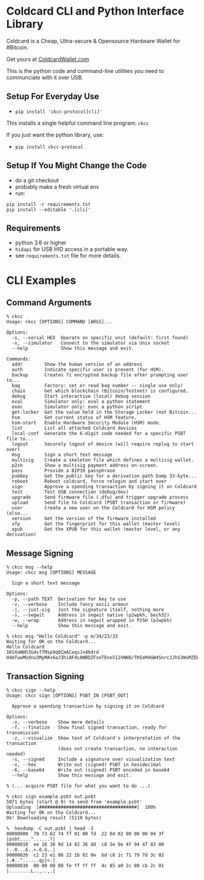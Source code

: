 # Coldcard CLI and Python Interface Library

Coldcard is a Cheap, Ultra-secure & Opensource Hardware Wallet for #Bitcoin.

Get yours at [ColdcardWallet.com](http://coldcardwallet.com)

This is the python code and command-line utilities you need to communciate with it over USB.

## Setup For Everyday Use

- `pip install 'ckcc-protocol[cli]'`

This installs a single helpful command line program: `ckcc`

If you just want the python library, use:

- `pip install ckcc-protocol`


## Setup If You Might Change the Code

- do a git checkout
- probably make a fresh virtual env
- run:

```
pip install -r requirements.txt
pip install --editable '.[cli]'
```

## Requirements

- python 3.6 or higher
- `hidapi` for USB HID access in a portable way.
- see `requirements.txt` file for more details.


# CLI Examples

## Command Arguments

```
% ckcc
Usage: ckcc [OPTIONS] COMMAND [ARGS]...

Options:
  -s, --serial HEX  Operate on specific unit (default: first found)
  -x, --simulator   Connect to the simulator via Unix socket
  --help            Show this message and exit.

Commands:
  addr        Show the human version of an address
  auth        Indicate specific user is present (for HSM).
  backup      Creates 7z encrypted backup file after prompting user to...
  bag         Factory: set or read bag number -- single use only!
  chain       Get which blockchain (Bitcoin/Testnet) is configured.
  debug       Start interactive (local) debug session
  eval        Simulator only: eval a python statement
  exec        Simulator only: exec a python script
  get-locker  Get the value held in the Storage Locker (not Bitcoin...
  hsm         Get current status of HSM feature.
  hsm-start   Enable Hardware Security Module (HSM) mode.
  list        List all attached Coldcard devices
  local-conf  Generate the 6-digit code needed for a specific PSBT file to...
  logout      Securely logout of device (will require replug to start over)
  msg         Sign a short text message
  multisig    Create a skeleton file which defines a multisig wallet.
  p2sh        Show a multisig payment address on-screen.
  pass        Provide a BIP39 passphrase
  pubkey      Get the public key for a derivation path Dump 33-byte...
  reboot      Reboot coldcard, force relogin and start over
  sign        Approve a spending transaction by signing it on Coldcard
  test        Test USB connection (debug/dev)
  upgrade     Send firmware file (.dfu) and trigger upgrade process
  upload      Send file to Coldcard (PSBT transaction or firmware)
  user        Create a new user on the Coldcard for HSM policy (also...
  version     Get the version of the firmware installed
  xfp         Get the fingerprint for this wallet (master level)
  xpub        Get the XPUB for this wallet (master level, or any derivation)
```


## Message Signing

```
% ckcc msg --help
Usage: ckcc msg [OPTIONS] MESSAGE

  Sign a short text message

Options:
  -p, --path TEXT  Derivation for key to use
  -v, --verbose    Include fancy ascii armour
  -j, --just-sig   Just the signature itself, nothing more
  -s, --segwit     Address in segwit native (p2wpkh, bech32)
  -w, --wrap       Address in segwit wrapped in P2SH (p2wpkh)
  --help           Show this message and exit.

% ckcc msg "Hello Coldcard" -p m/34/23/33
Waiting for OK on the Coldcard...
Hello Coldcard                    
1KSXaNHh3G4sfTMsp9q8CmACeqsJn46drd
H4mTuwMUdnu3MyMA+6aJ3hiAF4L0WBDZFseTEno511hNN8/THIeM4GW4SnrcJJhS3WxMZEWFdEIZDSP+H5aIcao=
```

## Transaction Signing

```
% ckcc sign --help
Usage: ckcc sign [OPTIONS] PSBT_IN [PSBT_OUT]

  Approve a spending transaction by signing it on Coldcard

Options:
  -v, --verbose    Show more details
  -f, --finalize   Show final signed transaction, ready for transmission
  -z, --visualize  Show text of Coldcard's interpretation of the transaction
                   (does not create transaction, no interaction needed)
  -s, --signed     Include a signature over visualization text
  -x, --hex        Write out (signed) PSBT in hexidecimal
  -6, --base64     Write out (signed) PSBT encoded in base64
  --help           Show this message and exit.

% (... acquire PSBT file for what you want to do ...)

% ckcc sign example.psbt out.psbt
5071 bytes (start @ 0) to send from 'example.psbt'
Uploading  [####################################]  100%
Waiting for OK on the Coldcard...
Ok! Downloading result (5119 bytes)

%  hexdump -C out.psbt | head -3
00000000  70 73 62 74 ff 01 00 fd  22 04 02 00 00 00 04 3f  |psbt...."......?|
00000010  ee 16 30 9d 14 82 36 dd  c8 3e 9e 4f 94 47 83 00  |..0...6..>.O.G..|
00000020  c2 23 e1 06 22 1b 02 0e  bd c8 1c 71 79 7d 3c 02  |.#.."......qy}<.|
00000030  00 00 00 00 fe ff ff ff  4c 85 a0 2c 80 cb 2c 01  |........L..,..,.|

```


